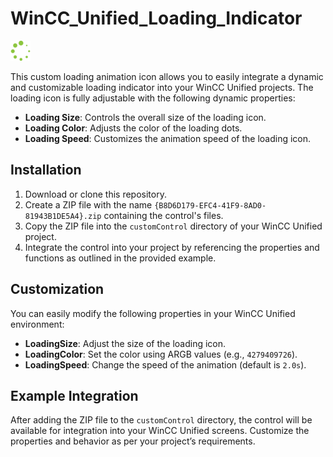 # WinCC_Unified_Loading_Indicator

![Loading Icon](./assets/Loading.png)

This custom loading animation icon allows you to easily integrate a dynamic and customizable loading indicator into your WinCC Unified projects. The loading icon is fully adjustable with the following dynamic properties:

- **Loading Size**: Controls the overall size of the loading icon.
- **Loading Color**: Adjusts the color of the loading dots.
- **Loading Speed**: Customizes the animation speed of the loading icon.

## Installation

1. Download or clone this repository.
2. Create a ZIP file with the name `{B8D6D179-EFC4-41F9-8AD0-81943B1DE5A4}.zip` containing the control's files.
3. Copy the ZIP file into the `customControl` directory of your WinCC Unified project.
4. Integrate the control into your project by referencing the properties and functions as outlined in the provided example.

## Customization

You can easily modify the following properties in your WinCC Unified environment:

- **LoadingSize**: Adjust the size of the loading icon.
- **LoadingColor**: Set the color using ARGB values (e.g., `4279409726`).
- **LoadingSpeed**: Change the speed of the animation (default is `2.0s`).

## Example Integration

After adding the ZIP file to the `customControl` directory, the control will be available for integration into your WinCC Unified screens. Customize the properties and behavior as per your project’s requirements.

